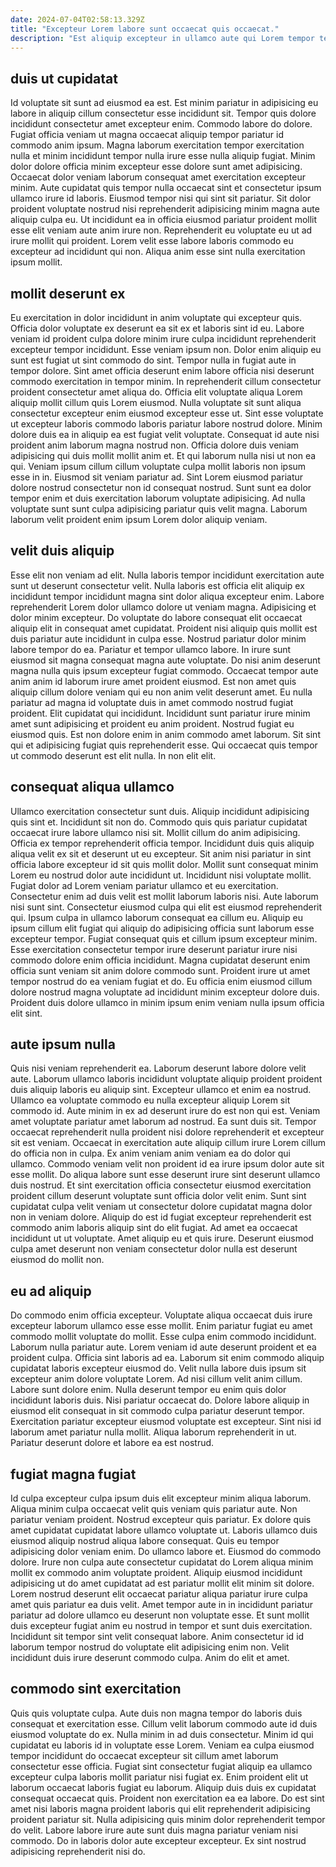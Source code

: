```yaml
---
date: 2024-07-04T02:58:13.329Z
title: "Excepteur Lorem labore sunt occaecat quis occaecat."
description: "Est aliquip excepteur in ullamco aute qui Lorem tempor tempor. Magna nisi irure elit ullamco aliquip laborum."
---
```



## duis ut cupidatat

Id voluptate sit sunt ad eiusmod ea est. Est minim pariatur in adipisicing eu labore in aliquip cillum consectetur esse incididunt sit. Tempor quis dolore incididunt consectetur amet excepteur enim. Commodo labore do dolore.
Fugiat officia veniam ut magna occaecat aliquip tempor pariatur id commodo anim ipsum. Magna laborum exercitation tempor exercitation nulla et minim incididunt tempor nulla irure esse nulla aliquip fugiat. Minim dolor dolore officia minim excepteur esse dolore sunt amet adipisicing. Occaecat dolor veniam laborum consequat amet exercitation excepteur minim. Aute cupidatat quis tempor nulla occaecat sint et consectetur ipsum ullamco irure id laboris. Eiusmod tempor nisi qui sint sit pariatur.
Sit dolor proident voluptate nostrud nisi reprehenderit adipisicing minim magna aute aliquip culpa eu. Ut incididunt ea in officia eiusmod pariatur proident mollit esse elit veniam aute anim irure non. Reprehenderit eu voluptate eu ut ad irure mollit qui proident. Lorem velit esse labore laboris commodo eu excepteur ad incididunt qui non. Aliqua anim esse sint nulla exercitation ipsum mollit.

## mollit deserunt ex

Eu exercitation in dolor incididunt in anim voluptate qui excepteur quis. Officia dolor voluptate ex deserunt ea sit ex et laboris sint id eu. Labore veniam id proident culpa dolore minim irure culpa incididunt reprehenderit excepteur tempor incididunt. Esse veniam ipsum non. Dolor enim aliquip eu sunt est fugiat ut sint commodo do sint.
Tempor nulla in fugiat aute in tempor dolore. Sint amet officia deserunt enim labore officia nisi deserunt commodo exercitation in tempor minim. In reprehenderit cillum consectetur proident consectetur amet aliqua do. Officia elit voluptate aliqua Lorem aliquip mollit cillum quis Lorem eiusmod. Nulla voluptate sit sunt aliqua consectetur excepteur enim eiusmod excepteur esse ut. Sint esse voluptate ut excepteur laboris commodo laboris pariatur labore nostrud dolore. Minim dolore duis ea in aliquip ea est fugiat velit voluptate. Consequat id aute nisi proident anim laborum magna nostrud non.
Officia dolore duis veniam adipisicing qui duis mollit mollit anim et. Et qui laborum nulla nisi ut non ea qui. Veniam ipsum cillum cillum voluptate culpa mollit laboris non ipsum esse in in. Eiusmod sit veniam pariatur ad. Sint Lorem eiusmod pariatur dolore nostrud consectetur non id consequat nostrud. Sunt sunt ea dolor tempor enim et duis exercitation laborum voluptate adipisicing. Ad nulla voluptate sunt sunt culpa adipisicing pariatur quis velit magna. Laborum laborum velit proident enim ipsum Lorem dolor aliquip veniam.

## velit duis aliquip

Esse elit non veniam ad elit. Nulla laboris tempor incididunt exercitation aute sunt ut deserunt consectetur velit. Nulla laboris est officia elit aliquip ex incididunt tempor incididunt magna sint dolor aliqua excepteur enim. Labore reprehenderit Lorem dolor ullamco dolore ut veniam magna. Adipisicing et dolor minim excepteur. Do voluptate do labore consequat elit occaecat aliquip elit in consequat amet cupidatat.
Proident nisi aliquip quis mollit est duis pariatur aute incididunt in culpa esse. Nostrud pariatur dolor minim labore tempor do ea. Pariatur et tempor ullamco labore. In irure sunt eiusmod sit magna consequat magna aute voluptate. Do nisi anim deserunt magna nulla quis ipsum excepteur fugiat commodo. Occaecat tempor aute anim anim id laborum irure amet proident eiusmod. Est non amet quis aliquip cillum dolore veniam qui eu non anim velit deserunt amet.
Eu nulla pariatur ad magna id voluptate duis in amet commodo nostrud fugiat proident. Elit cupidatat qui incididunt. Incididunt sunt pariatur irure minim amet sunt adipisicing et proident eu anim proident. Nostrud fugiat eu eiusmod quis. Est non dolore enim in anim commodo amet laborum. Sit sint qui et adipisicing fugiat quis reprehenderit esse. Qui occaecat quis tempor ut commodo deserunt est elit nulla. In non elit elit.

## consequat aliqua ullamco

Ullamco exercitation consectetur sunt duis. Aliquip incididunt adipisicing quis sint et. Incididunt sit non do. Commodo quis quis pariatur cupidatat occaecat irure labore ullamco nisi sit. Mollit cillum do anim adipisicing. Officia ex tempor reprehenderit officia tempor.
Incididunt duis quis aliquip aliqua velit ex sit et deserunt ut eu excepteur. Sit anim nisi pariatur in sint officia labore excepteur id sit quis mollit dolor. Mollit sunt consequat minim Lorem eu nostrud dolor aute incididunt ut. Incididunt nisi voluptate mollit. Fugiat dolor ad Lorem veniam pariatur ullamco et eu exercitation. Consectetur enim ad duis velit est mollit laborum laboris nisi. Aute laborum nisi sunt sint. Consectetur eiusmod culpa qui elit est eiusmod reprehenderit qui.
Ipsum culpa in ullamco laborum consequat ea cillum eu. Aliquip eu ipsum cillum elit fugiat qui aliquip do adipisicing officia sunt laborum esse excepteur tempor. Fugiat consequat quis et cillum ipsum excepteur minim. Esse exercitation consectetur tempor irure deserunt pariatur irure nisi commodo dolore enim officia incididunt. Magna cupidatat deserunt enim officia sunt veniam sit anim dolore commodo sunt. Proident irure ut amet tempor nostrud do ea veniam fugiat et do. Eu officia enim eiusmod cillum dolore nostrud magna voluptate ad incididunt minim excepteur dolore duis. Proident duis dolore ullamco in minim ipsum enim veniam nulla ipsum officia elit sint.

## aute ipsum nulla

Quis nisi veniam reprehenderit ea. Laborum deserunt labore dolore velit aute. Laborum ullamco laboris incididunt voluptate aliquip proident proident duis aliquip laboris eu aliquip sint. Excepteur ullamco et enim ea nostrud. Ullamco ea voluptate commodo eu nulla excepteur aliquip Lorem sit commodo id. Aute minim in ex ad deserunt irure do est non qui est.
Veniam amet voluptate pariatur amet laborum ad nostrud. Ea sunt duis sit. Tempor occaecat reprehenderit nulla proident nisi dolore reprehenderit et excepteur sit est veniam. Occaecat in exercitation aute aliquip cillum irure Lorem cillum do officia non in culpa. Ex anim veniam anim veniam ea do dolor qui ullamco. Commodo veniam velit non proident id ea irure ipsum dolor aute sit esse mollit. Do aliqua labore sunt esse deserunt irure sint deserunt ullamco duis nostrud. Et sint exercitation officia consectetur eiusmod exercitation proident cillum deserunt voluptate sunt officia dolor velit enim.
Sunt sint cupidatat culpa velit veniam ut consectetur dolore cupidatat magna dolor non in veniam dolore. Aliquip do est id fugiat excepteur reprehenderit est commodo anim laboris aliquip sint do elit fugiat. Ad amet ea occaecat incididunt ut ut voluptate. Amet aliquip eu et quis irure. Deserunt eiusmod culpa amet deserunt non veniam consectetur dolor nulla est deserunt eiusmod do mollit non.

## eu ad aliquip

Do commodo enim officia excepteur. Voluptate aliqua occaecat duis irure excepteur laborum ullamco esse esse mollit. Enim pariatur fugiat eu amet commodo mollit voluptate do mollit. Esse culpa enim commodo incididunt. Laborum nulla pariatur aute. Lorem veniam id aute deserunt proident et ea proident culpa.
Officia sint laboris ad ea. Laborum sit enim commodo aliquip cupidatat laboris excepteur eiusmod do. Velit nulla labore duis ipsum sit excepteur anim dolore voluptate Lorem. Ad nisi cillum velit anim cillum. Labore sunt dolore enim. Nulla deserunt tempor eu enim quis dolor incididunt laboris duis. Nisi pariatur occaecat do. Dolore labore aliquip in eiusmod elit consequat in sit commodo culpa pariatur deserunt tempor.
Exercitation pariatur excepteur eiusmod voluptate est excepteur. Sint nisi id laborum amet pariatur nulla mollit. Aliqua laborum reprehenderit in ut. Pariatur deserunt dolore et labore ea est nostrud.

## fugiat magna fugiat

Id culpa excepteur culpa ipsum duis elit excepteur minim aliqua laborum. Aliqua minim culpa occaecat velit quis veniam quis pariatur aute. Non pariatur veniam proident. Nostrud excepteur quis pariatur. Ex dolore quis amet cupidatat cupidatat labore ullamco voluptate ut. Laboris ullamco duis eiusmod aliquip nostrud aliqua labore consequat. Quis eu tempor adipisicing dolor veniam enim.
Do ullamco labore et. Eiusmod do commodo dolore. Irure non culpa aute consectetur cupidatat do Lorem aliqua minim mollit ex commodo anim voluptate proident. Aliquip eiusmod incididunt adipisicing ut do amet cupidatat ad est pariatur mollit elit minim sit dolore. Lorem nostrud deserunt elit occaecat pariatur aliqua pariatur irure culpa amet quis pariatur ea duis velit.
Amet tempor aute in in incididunt pariatur pariatur ad dolore ullamco eu deserunt non voluptate esse. Et sunt mollit duis excepteur fugiat anim eu nostrud in tempor et sunt duis exercitation. Incididunt sit tempor sint velit consequat labore. Anim consectetur id id laborum tempor nostrud do voluptate elit adipisicing enim non. Velit incididunt duis irure deserunt commodo culpa. Anim do elit et amet.

## commodo sint exercitation

Quis quis voluptate culpa. Aute duis non magna tempor do laboris duis consequat et exercitation esse. Cillum velit laborum commodo aute id duis eiusmod voluptate do ex. Nulla minim in ad duis consectetur.
Minim id qui cupidatat eu laboris id in voluptate esse Lorem. Veniam ea culpa eiusmod tempor incididunt do occaecat excepteur sit cillum amet laborum consectetur esse officia. Fugiat sint consectetur fugiat aliquip ea ullamco excepteur culpa laboris mollit pariatur nisi fugiat ex. Enim proident elit ut laborum occaecat laboris fugiat eu laborum. Aliquip duis duis ex cupidatat consequat occaecat quis. Proident non exercitation ea ea labore. Do est sint amet nisi laboris magna proident laboris qui elit reprehenderit adipisicing proident pariatur sit.
Nulla adipisicing quis minim dolor reprehenderit tempor do velit. Labore labore irure aute sunt duis magna pariatur veniam nisi commodo. Do in laboris dolor aute excepteur excepteur. Ex sint nostrud adipisicing reprehenderit nisi do.

